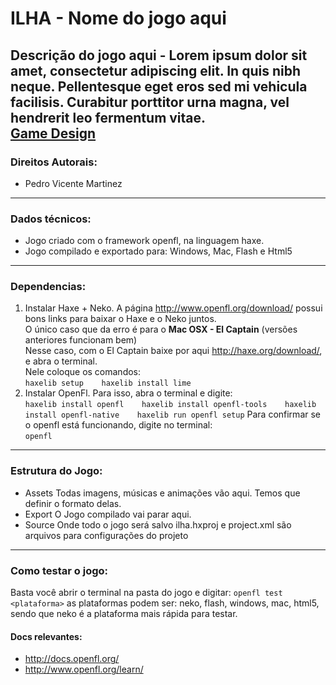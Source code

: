 # ILHA - Nome do jogo aqui
  Descrição do jogo aqui - Lorem ipsum dolor sit amet, consectetur adipiscing elit. In quis nibh neque. Pellentesque eget eros sed mi vehicula facilisis. Curabitur porttitor urna magna, vel hendrerit leo fermentum vitae.   
  [Game Design](https://docs.google.com/document/d/198yFuwlhrNjCyBM3WB6Zhyb64_cELDcQW03ilJ5Yi1o/edit#heading=h.6px0j6f2erze)
---
### Direitos Autorais:
* Pedro Vicente Martinez
---
### Dados técnicos:
* Jogo criado com o framework openfl, na linguagem haxe.
* Jogo compilado e exportado para: Windows, Mac, Flash e Html5
---
### Dependencias:
1. Instalar Haxe + Neko.
  A página http://www.openfl.org/download/ possui bons links para baixar o Haxe e o Neko juntos.   
  O único caso que da erro é para o __Mac OSX - El Captain__ (versões anteriores funcionam bem)   
  Nesse caso, com o El Captain baixe por aqui http://haxe.org/download/, e abra o terminal.   
  Nele coloque os comandos:   
`
haxelib setup   
haxelib install lime
`
2. Instalar OpenFl. Para isso, abra o terminal e digite:   
`
haxelib install openfl   
haxelib install openfl-tools   
haxelib install openfl-native   
haxelib run openfl setup
`
  Para confirmar se o openfl está funcionando, digite no terminal:   
`
openfl
`
---
### Estrutura do Jogo:
* Assets
  Todas imagens, músicas e animações vão aqui. Temos que definir o formato delas.
* Export
  O Jogo compilado vai parar aqui.
* Source
  Onde todo o jogo será salvo
ilha.hxproj e project.xml são arquivos para configurações do projeto
---
### Como testar o jogo:
  Basta você abrir o terminal na pasta do jogo e digitar:
`openfl test <plataforma>`
  as plataformas podem ser: neko, flash, windows, mac, html5, sendo que neko é a plataforma mais rápida para testar.
#### Docs relevantes:
* http://docs.openfl.org/   
* http://www.openfl.org/learn/
